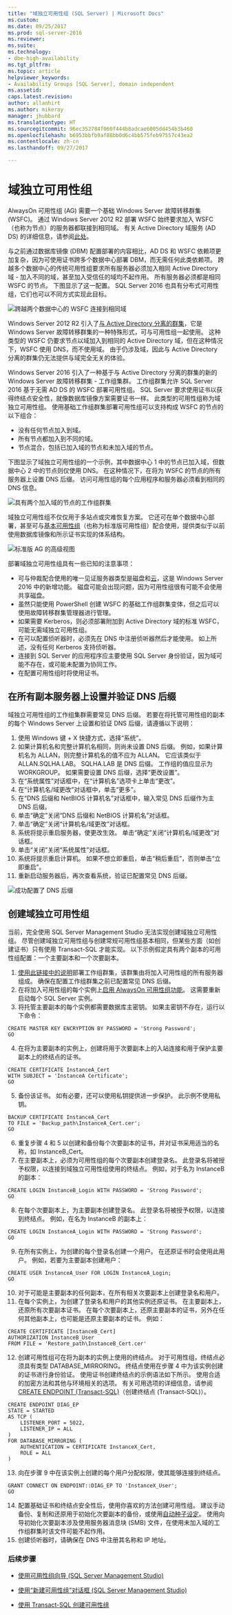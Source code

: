 ```yaml
---
title: "域独立可用性组 (SQL Server) | Microsoft Docs"
ms.custom: 
ms.date: 09/25/2017
ms.prod: sql-server-2016
ms.reviewer: 
ms.suite: 
ms.technology:
- dbe-high-availability
ms.tgt_pltfrm: 
ms.topic: article
helpviewer_keywords:
- Availability Groups [SQL Server], domain independent
ms.assetid: 
caps.latest.revision: 
author: allanhirt
ms.author: mikeray
manager: jhubbard
ms.translationtype: HT
ms.sourcegitcommit: 96ec352784f060f444b8adcae6005dd454b3b460
ms.openlocfilehash: b6953bbfb9af88bb0d6c4bb575feb97557c43ea2
ms.contentlocale: zh-cn
ms.lasthandoff: 09/27/2017

---
```


# <a name="domain-independent-availability-groups"></a>域独立可用性组

AlwaysOn 可用性组 (AG) 需要一个基础 Windows Server 故障转移群集 (WSFC)。 通过 Windows Server 2012 R2 部署 WSFC 始终要求加入 WSFC（也称为节点）的服务器都联接到相同域。 有关 Active Directory 域服务 (AD DS) 的详细信息，请参阅[此处](https://technet.microsoft.com/library/cc759073(v=ws.10).aspx)。

与之前通过数据库镜像 (DBM) 配置部署的内容相比，AD DS 和 WSFC 依赖项更加复杂，因为可使用证书跨多个数据中心部署 DBM，而无需任何此类依赖项。  跨越多个数据中心的传统可用性组要求所有服务器必须加入相同 Active Directory 域 - 加入不同的域，甚至加入受信任的域均不起作用。 所有服务器必须都是相同 WSFC 的节点。 下图显示了这一配置。 SQL Server 2016 也具有分布式可用性组，它们也可以不同方式实现此目标。


![跨越两个数据中心的 WSFC 连接到相同域][1]

Windows Server 2012 R2 引入了[与 Active Directory 分离的群集](https://technet.microsoft.com/library/dn265970.aspx)，它是 Windows Server 故障转移群集的一种特殊形式，可与可用性组一起使用。 这种类型的 WSFC 仍要求节点以域加入到相同的 Active Directory 域，但在这种情况下，WSFC 使用 DNS，而不使用域。 由于仍涉及域，因此与 Active Directory 分离的群集仍无法提供与域完全无关的体验。

Windows Server 2016 引入了一种基于与 Active Directory 分离的群集的新的 Windows Server 故障转移群集 - 工作组集群。 工作组群集允许 SQL Server 2016 基于无需 AD DS 的 WSFC 部署可用性组。 SQL Server 要求使用证书以获得终结点安全性，就像数据库镜像方案需要证书一样。  此类型的可用性组称为域独立可用性组。 使用基础工作组群集部署可用性组可以支持构成 WSFC 的节点的以下组合：
- 没有任何节点加入到域。
- 所有节点都加入到不同的域。
- 节点混合，包括已加入域的节点和未加入域的节点。

下图显示了域独立可用性组的一个示例，其中数据中心 1 中的节点已加入域，但数据中心 2 中的节点则仅使用 DNS。 在这种情况下，在将为 WSFC 的节点的所有服务器上设置 DNS 后缀。 访问可用性组的每个应用程序和服务器必须看到相同的 DNS 信息。


![具有两个加入域的节点的工作组群集][2]

域独立可用性组不仅仅用于多站点或灾难恢复方案。 它还可在单个数据中心部署，甚至可与[基本可用性组](basic-availability-groups-always-on-availability-groups.md)（也称为标准版可用性组）配合使用，提供类似于以前使用数据库镜像和所示证书实现的体系结构。


![标准版 AG 的高级视图][3]

部署域独立可用性组具有一些已知的注意事项：
- 可与仲裁配合使用的唯一见证服务器类型是磁盘和[云](https://technet.microsoft.com/windows-server-docs/failover-clustering/deploy-cloud-witness)，这是 Windows Server 2016 中的新增功能。 磁盘可能会出现问题，因为可用性组很有可能不会使用共享磁盘。
- 虽然只能使用 PowerShell 创建 WSFC 的基础工作组群集变体，但之后可以使用故障转移群集管理器进行管理。
- 如果需要 Kerberos，则必须部署附加到 Active Directory 域的标准 WSFC，可能无需域独立可用性组。
- 在可以配置侦听器时，必须先在 DNS 中注册侦听器然后才能使用。 如上所述，没有任何 Kerberos 支持侦听器。
- 连接到 SQL Server 的应用程序应主要使用 SQL Server 身份验证，因为域可能不存在，或可能未配置为协同工作。 
- 在配置可用性组时将使用证书。

## <a name="set-and-verify-the-dns-suffix-on-all-replica-servers"></a>在所有副本服务器上设置并验证 DNS 后缀

域独立可用性组的工作组集群需要常见 DNS 后缀。 若要在将托管可用性组的副本的每个 Windows Server 上设置和验证 DNS 后缀，请遵循以下说明：

1. 使用 Windows 键 + X 快捷方式，选择“系统”。
2. 如果计算机名和完整计算机名相同，则尚未设置 DNS 后缀。 例如，如果计算机名为 ALLAN，则完整计算机名的值不应为 ALLAN。 它应该类似于 ALLAN.SQLHA.LAB。 SQLHA.LAB 是 DNS 后缀。 工作组的值应显示为 WORKGROUP。 如果需要设置 DNS 后缀，选择“更改设置”。
3. 在“系统属性”对话框中，在“计算机名”选项卡上单击“更改”。
4. 在“计算机名/域更改”对话框中，单击“更多”。
5. 在“DNS 后缀和 NetBIOS 计算机名”对话框中，输入常见 DNS 后缀作为主 DNS 后缀。 
6. 单击“确定”关闭“DNS 后缀和 NetBIOS 计算机名”对话框。
7. 单击“确定”关闭“计算机名/域更改”对话框。
8. 系统将提示重启服务器，使更改生效。 单击“确定”关闭“计算机名/域更改”对话框。
9. 单击“关闭”关闭“系统属性”对话框。
10. 系统将提示重启计算机。 如果不想立即重启，单击“稍后重启”，否则单击“立即重启”。
11. 重新启动服务器后，再次查看系统，验证已配置常见 DNS 后缀。


![成功配置了 DNS 后缀][4]

## <a name="create-a-domain-independent-availability-group"></a>创建域独立可用性组

当前，完全使用 SQL Server Management Studio 无法实现创建域独立可用性组。 尽管创建域独立可用性组与创建常规可用性组基本相同，但某些方面（如创建证书）只有使用 Transact-SQL 才能实现。 以下示例假定具有两个副本的可用性组配置：一个主要副本和一个次要副本。 

1. [使用此链接中的说明](https://blogs.msdn.microsoft.com/clustering/2015/08/17/workgroup-and-multi-domain-clusters-in-windows-server-2016/)部署工作组群集，该群集由将加入可用性组的所有服务器组成。 确保在配置工作组群集之前已配置常见 DNS 后缀。
2. 在将加入可用性组的每个实例上[启用 AlwaysOn 可用性组功能](https://docs.microsoft.com/sql/database-engine/availability-groups/windows/enable-and-disable-always-on-availability-groups-sql-server)。 这需要重新启动每个 SQL Server 实例。
3. 将托管主要副本的每个实例都需要数据库主密钥。 如果主密钥不存在，运行以下命令：
```
CREATE MASTER KEY ENCRYPTION BY PASSWORD = 'Strong Password';
GO
```
4. 在将为主要副本的实例上，创建将用于次要副本上的入站连接和用于保护主要副本上的终结点的证书。
```
CREATE CERTIFICATE InstanceA_Cert 
WITH SUBJECT = 'InstanceA Certificate';
GO
``` 
5. 备份该证书。 如有必要，还可以使用私钥提供进一步保护。 此示例不使用私钥。
```
BACKUP CERTIFICATE InstanceA_Cert 
TO FILE = 'Backup_path\InstanceA_Cert.cer';
GO
```
6. 重复步骤 4 和 5 以创建和备份每个次要副本的证书，并对证书采用适当的名称，如 InstanceB_Cert。
7. 在主要副本上，必须为可用性组的每个次要副本创建登录名。 此登录名将被授予权限，以连接到域独立可用性组使用的终结点。 例如，对于名为 InstanceB 的副本：
```
CREATE LOGIN InstanceB_Login WITH PASSWORD = 'Strong Password';
GO
```
8. 在每个次要副本上，为主要副本创建登录名。 此登录名将被授予权限，以连接到终结点。 例如，在名为 InstanceB 的副本上：
```
CREATE LOGIN InstanceA_Login WITH PASSWORD = 'Strong Password';
GO
```
9. 在所有实例上，为创建的每个登录名创建一个用户。 在还原证书时会使用此用户。 例如，若要为主要副本创建用户：
```
CREATE USER InstanceA_User FOR LOGIN InstanceA_Login;
GO
```
10. 对于可能是主要副本的任何副本，在所有相关次要副本上创建登录名和用户。
11. 在每个实例上，为创建了登录名和用户的其他实例还原证书。 在主要副本上，还原所有次要副本证书。 在每个次要副本上，还原主要副本的证书，另外在任何其他副本上，也可能是还原主要副本的证书。 例如：
```
CREATE CERTIFICATE [InstanceB_Cert]
AUTHORIZATION InstanceB_User
FROM FILE = 'Restore_path\InstanceB_Cert.cer'
```
12. 创建可用性组可在将为副本的实例上使用的终结点。 对于可用性组，终结点必须具有类型 DATABASE_MIRRORING。 终结点使用在步骤 4 中为该实例创建的证书进行身份验证。 使用证书创建终结点的示例语法如下所示。 使用合适的加密方法和其他与环境相关的选项。 有关可用选项的详细信息，请参阅 [CREATE ENDPOINT (Transact-SQL)](../../../t-sql/statements/create-endpoint-transact-sql.md)（创建终结点 (Transact-SQL)）。
```
CREATE ENDPOINT DIAG_EP
STATE = STARTED
AS TCP (
    LISTENER_PORT = 5022,
    LISTENER_IP = ALL
)
FOR DATABASE_MIRRORING (
    AUTHENTICATION = CERTIFICATE InstanceX_Cert,
    ROLE = ALL
)
```
13. 向在步骤 9 中在该实例上创建的每个用户分配权限，使其能够连接到终结点。 
```
GRANT CONNECT ON ENDPOINT::DIAG_EP TO 'InstanceX_User';
GO
```
14. 配置基础证书和终结点安全性后，使用你喜欢的方法创建可用性组。 建议手动备份、复制和还原用于初始化次要副本的备份，或使用[自动种子设定](automatically-initialize-always-on-availability-group.md)。 使用向导初始化次要副本涉及使用服务器消息块 (SMB) 文件，在使用未加入域的工作组群集时该文件可能不起作用。
15. 创建侦听器时，请确保在 DNS 中注册其名称和 IP 地址。

### <a name="next-steps"></a>后续步骤 

- [使用可用性组向导 (SQL Server Management Studio)](use-the-availability-group-wizard-sql-server-management-studio.md)

- [使用“新建可用性组”对话框 (SQL Server Management Studio)](use-the-new-availability-group-dialog-box-sql-server-management-studio.md)
 
- [使用 Transact-SQL 创建可用性组](create-an-availability-group-transact-sql.md)

<!--Image references-->
[1]: ./media/diag-wsfc-two-data-centers-same-domain.png
[2]: ./media/diag-workgroup-cluster-two-nodes-joined.png
[3]: ./media/diag-high-level-view-ag-standard-edition.png
[4]: ./media/diag-successful-dns-suffix.png


